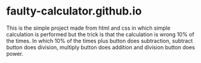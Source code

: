 # faulty-calculator.github.io
This is the simple project made from html and css in which simple calculation is performed but the trick is that the calculation is wrong 10% of the times. In which 10% of the times plus button does subtraction, subtract button does division, multiply button does addition and division button does power.
